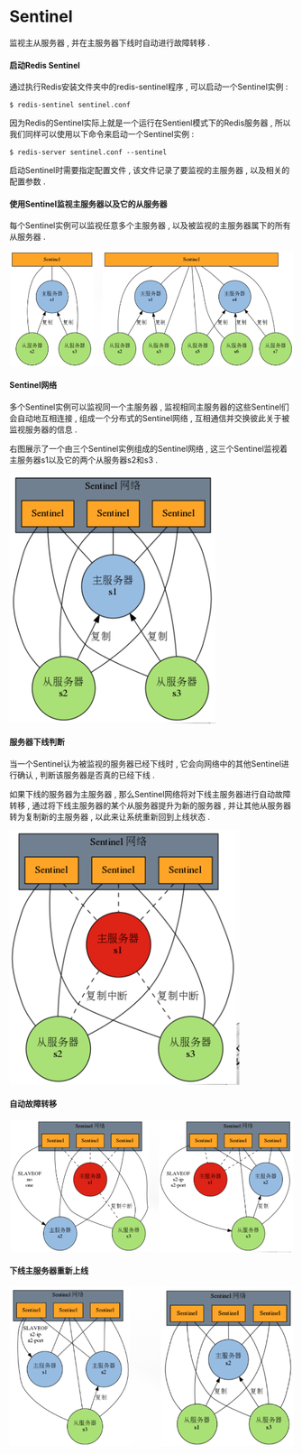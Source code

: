 # Sentinel

监视主从服务器 , 并在主服务器下线时自动进行故障转移 .

#### 启动Redis Sentinel

通过执行Redis安装文件夹中的redis-sentinel程序 , 可以启动一个Sentinel实例 :

```
$ redis-sentinel sentinel.conf
```

因为Redis的Sentinel实际上就是一个运行在Sentienl模式下的Redis服务器 , 所以我们同样可以使用以下命令来启动一个Sentinel实例 :

```
$ redis-server sentinel.conf --sentinel
```

启动Sentinel时需要指定配置文件 , 该文件记录了要监视的主服务器 , 以及相关的配置参数 .

#### 使用Sentinel监视主服务器以及它的从服务器

每个Sentinel实例可以监视任意多个主服务器 , 以及被监视的主服务器属下的所有从服务器 .

![](/assets/sentienl.png)

#### Sentinel网络

多个Sentinel实例可以监视同一个主服务器 , 监视相同主服务器的这些Sentinel们会自动地互相连接 , 组成一个分布式的Sentinel网络 , 互相通信并交换彼此关于被监视服务器的信息 .

右图展示了一个由三个Sentinel实例组成的Sentinel网络 , 这三个Sentinel监视着主服务器s1以及它的两个从服务器s2和s3 .

![](/assets/sentinel22.png)

#### 服务器下线判断

当一个Sentinel认为被监视的服务器已经下线时 , 它会向网络中的其他Sentinel进行确认 , 判断该服务器是否真的已经下线 . 

如果下线的服务器为主服务器 , 那么Sentinel网络将对下线主服务器进行自动故障转移 , 通过将下线主服务器的某个从服务器提升为新的服务器 , 并让其他从服务器转为复制新的主服务器 , 以此来让系统重新回到上线状态 . 

![](/assets/fuwqxx.png)

#### 自动故障转移

![](/assets/zidongguzzy.png)

#### 下线主服务器重新上线

![](/assets/xiaxianzhufwq.png)

